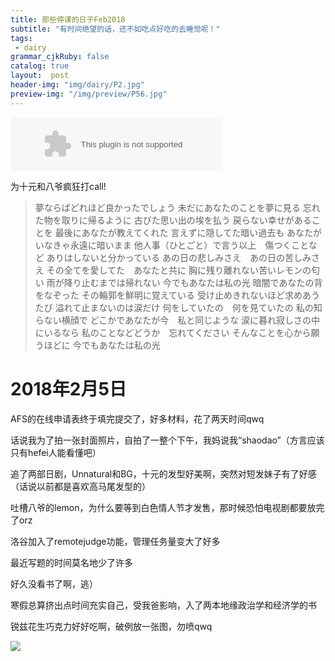 ```yaml
---
title: 那些停课的日子Feb2018
subtitle: "有时间绝望的话，还不如吃点好吃的去睡觉呢！"
tags: 
 - dairy
grammar_cjkRuby: false
catalog: true
layout:  post
header-img: "img/dairy/P2.jpg"
preview-img: "/img/preview/P56.jpg"
---
```


<embed src="//music.163.com/style/swf/widget.swf?sid=1367799474&type=3&auto=1&width=320&height=66" width="340" height="86"  allowNetworking="all">

为十元和八爷疯狂打call!

>夢ならばどれほど良かったでしょう
未だにあなたのことを夢に見る
忘れた物を取りに帰るように
古びた思い出の埃を払う
戻らない幸せがあることを
最後にあなたが教えてくれた
言えずに隠してた暗い過去も
あなたがいなきゃ永遠に暗いまま
他人事（ひとごと）で言う以上　傷つくことなど
ありはしないと分かっている
あの日の悲しみさえ　あの日の苦しみさえ
その全てを愛してた　あなたと共に
胸に残り離れない苦いレモンの匂い
雨が降り止むまでは帰れない
今でもあなたは私の光
暗闇であなたの背をなぞった
その輪郭を鮮明に覚えている
受け止めきれないほど求めあうたび
溢れて止まないのは涙だけ
何をしていたの　何を見ていたの
私の知らない横顔で
どこかであなたが今　私と同じような
涙に暮れ寂しさの中にいるなら
私のことなどどうか　忘れてください
そんなことを心から願うほどに
今でもあなたは私の光

# 2018年2月5日

AFS的在线申请表终于填完提交了，好多材料，花了两天时间qwq

话说我为了拍一张封面照片，自拍了一整个下午，我妈说我“shaodao”（方言应该只有hefei人能看懂吧）

追了两部日剧，Unnatural和BG，十元的发型好美啊，突然对短发妹子有了好感（话说以前都是喜欢高马尾发型的）

吐槽八爷的lemon，为什么要等到白色情人节才发售，那时候恐怕电视剧都要放完了orz

洛谷加入了remotejudge功能，管理任务量变大了好多

最近写题的时间莫名地少了许多

好久没看书了啊，逃）

寒假总算挤出点时间充实自己，受我爸影响，入了两本地缘政治学和经济学的书

锐兹花生巧克力好好吃啊，破例放一张图，勿喷qwq

![](https://s1.ax1x.com/2018/02/05/9Kwk40.jpg)
